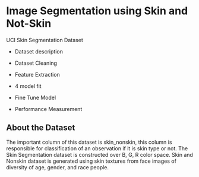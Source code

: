 # Image Segmentation using Skin and Not-Skin
UCI Skin Segmentation Dataset

- Dataset description 

- Dataset Cleaning

- Feature Extraction

- 4 model fit

- Fine Tune Model

- Performance Measurement

## About the Dataset

The important column of this dataset is skin_nonskin, this column is responsible for classification of an observation if it is skin type or not. 
The Skin Segmentation dataset is constructed over B, G, R color space. Skin and Nonskin dataset is generated using skin textures from face images of diversity of age, gender, and race people.
